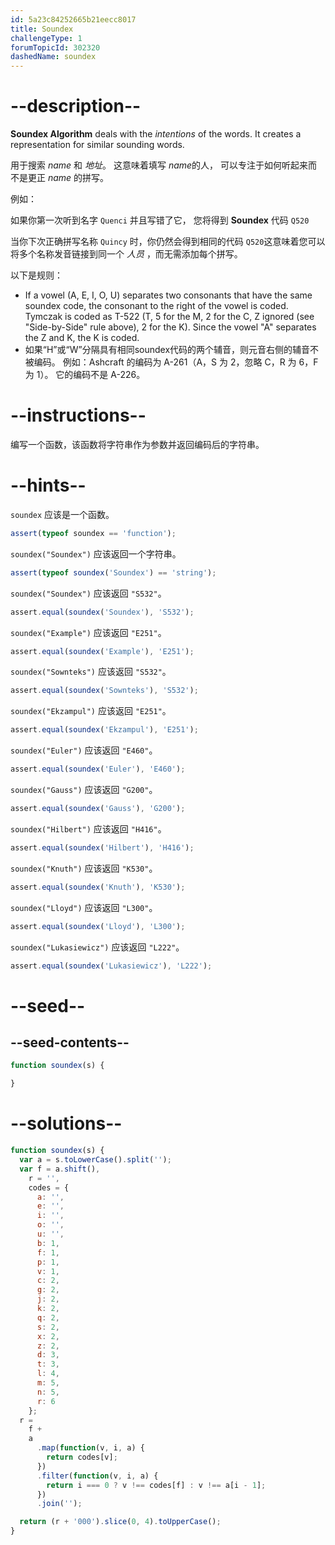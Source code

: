 ```yaml
---
id: 5a23c84252665b21eecc8017
title: Soundex
challengeType: 1
forumTopicId: 302320
dashedName: soundex
---
```


# --description--

**Soundex Algorithm** deals with the *intentions* of the words. It creates a representation for similar sounding words.

用于搜索 <em>name</em> 和 <em>地址</em>。 这意味着填写 <em>name</em>的人， 可以专注于如何听起来而不是更正 <em>name</em> 的拼写。

例如：

如果你第一次听到名字 `Quenci` 并且写错了它， 您将得到 **Soundex** 代码 `Q520`

当你下次正确拼写名称 `Quincy` 时，你仍然会得到相同的代码 `Q520`这意味着您可以将多个名称发音链接到同一个 <em>人员</em> ，而无需添加每个拼写。

以下是规则：

<ul>
  <li>If a vowel (A, E, I, O, U) separates two consonants that have the same soundex code, the consonant to the right of the vowel is coded. Tymczak is coded as T-522 (T, 5 for the M, 2 for the C, Z ignored (see "Side-by-Side" rule above), 2 for the K). Since the vowel "A" separates the Z and K, the K is coded.</li>
  <li>如果“H”或“W”分隔具有相同soundex代码的两个辅音，则元音右侧的辅音不被编码。 例如：Ashcraft 的编码为 A-261（A，S 为 2，忽略 C，R 为 6，F 为 1）。 它的编码不是 A-226。</li>
</ul>

# --instructions--

编写一个函数，该函数将字符串作为参数并返回编码后的字符串。

# --hints--

`soundex` 应该是一个函数。

```js
assert(typeof soundex == 'function');
```

`soundex("Soundex")` 应该返回一个字符串。

```js
assert(typeof soundex('Soundex') == 'string');
```

`soundex("Soundex")` 应该返回 `"S532"`。

```js
assert.equal(soundex('Soundex'), 'S532');
```

`soundex("Example")` 应该返回 `"E251"`。

```js
assert.equal(soundex('Example'), 'E251');
```

`soundex("Sownteks")` 应该返回 `"S532"`。

```js
assert.equal(soundex('Sownteks'), 'S532');
```

`soundex("Ekzampul")` 应该返回 `"E251"`。

```js
assert.equal(soundex('Ekzampul'), 'E251');
```

`soundex("Euler")` 应该返回 `"E460"`。

```js
assert.equal(soundex('Euler'), 'E460');
```

`soundex("Gauss")` 应该返回 `"G200"`。

```js
assert.equal(soundex('Gauss'), 'G200');
```

`soundex("Hilbert")` 应该返回 `"H416"`。

```js
assert.equal(soundex('Hilbert'), 'H416');
```

`soundex("Knuth")` 应该返回 `"K530"`。

```js
assert.equal(soundex('Knuth'), 'K530');
```

`soundex("Lloyd")` 应该返回 `"L300"`。

```js
assert.equal(soundex('Lloyd'), 'L300');
```

`soundex("Lukasiewicz")` 应该返回 `"L222"`。

```js
assert.equal(soundex('Lukasiewicz'), 'L222');
```

# --seed--

## --seed-contents--

```js
function soundex(s) {

}
```

# --solutions--

```js
function soundex(s) {
  var a = s.toLowerCase().split('');
  var f = a.shift(),
    r = '',
    codes = {
      a: '',
      e: '',
      i: '',
      o: '',
      u: '',
      b: 1,
      f: 1,
      p: 1,
      v: 1,
      c: 2,
      g: 2,
      j: 2,
      k: 2,
      q: 2,
      s: 2,
      x: 2,
      z: 2,
      d: 3,
      t: 3,
      l: 4,
      m: 5,
      n: 5,
      r: 6
    };
  r =
    f +
    a
      .map(function(v, i, a) {
        return codes[v];
      })
      .filter(function(v, i, a) {
        return i === 0 ? v !== codes[f] : v !== a[i - 1];
      })
      .join('');

  return (r + '000').slice(0, 4).toUpperCase();
}
```
